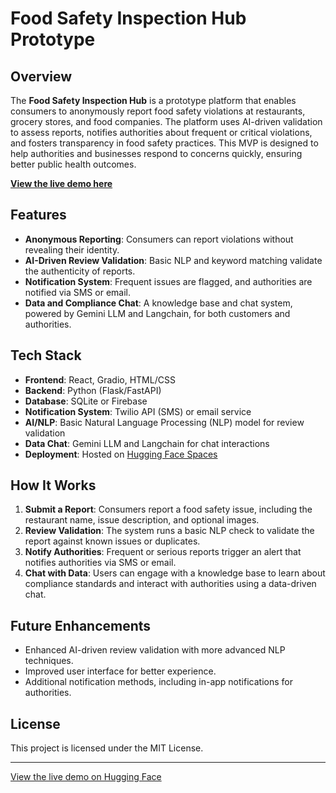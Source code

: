 # Food Safety Inspection Hub Prototype

## Overview

The **Food Safety Inspection Hub** is a prototype platform that enables consumers to anonymously report food safety violations at restaurants, grocery stores, and food companies. The platform uses AI-driven validation to assess reports, notifies authorities about frequent or critical violations, and fosters transparency in food safety practices. This MVP is designed to help authorities and businesses respond to concerns quickly, ensuring better public health outcomes.

[**View the live demo here**](https://huggingface.co/spaces/aaronmat1905/food-safety-inspection-hub-prototype)

## Features

- **Anonymous Reporting**: Consumers can report violations without revealing their identity.
- **AI-Driven Review Validation**: Basic NLP and keyword matching validate the authenticity of reports.
- **Notification System**: Frequent issues are flagged, and authorities are notified via SMS or email.
- **Data and Compliance Chat**: A knowledge base and chat system, powered by Gemini LLM and Langchain, for both customers and authorities.

## Tech Stack

- **Frontend**: React, Gradio, HTML/CSS
- **Backend**: Python (Flask/FastAPI)
- **Database**: SQLite or Firebase
- **Notification System**: Twilio API (SMS) or email service
- **AI/NLP**: Basic Natural Language Processing (NLP) model for review validation
- **Data Chat**: Gemini LLM and Langchain for chat interactions
- **Deployment**: Hosted on [Hugging Face Spaces](https://huggingface.co/spaces/aaronmat1905/food-safety-inspection-hub-prototype) 

## How It Works

1. **Submit a Report**: Consumers report a food safety issue, including the restaurant name, issue description, and optional images.
2. **Review Validation**: The system runs a basic NLP check to validate the report against known issues or duplicates.
3. **Notify Authorities**: Frequent or serious reports trigger an alert that notifies authorities via SMS or email.
4. **Chat with Data**: Users can engage with a knowledge base to learn about compliance standards and interact with authorities using a data-driven chat.


## Future Enhancements

- Enhanced AI-driven review validation with more advanced NLP techniques.
- Improved user interface for better experience.
- Additional notification methods, including in-app notifications for authorities.

## License

This project is licensed under the MIT License.

---

[View the live demo on Hugging Face](https://huggingface.co/spaces/aaronmat1905/food-safety-inspection-hub-prototype)
